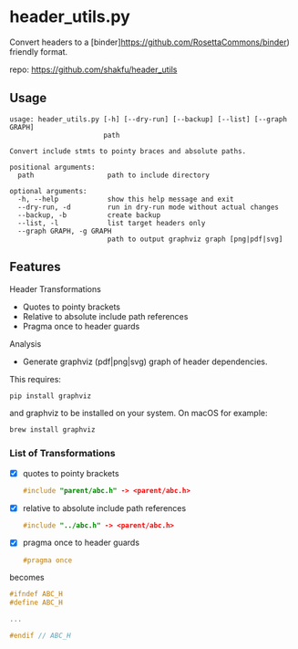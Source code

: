 # header_utils.py

Convert headers to a [binder]<https://github.com/RosettaCommons/binder>) friendly format.

repo: <https://github.com/shakfu/header_utils>

## Usage

```text
usage: header_utils.py [-h] [--dry-run] [--backup] [--list] [--graph GRAPH]
                       path

Convert include stmts to pointy braces and absolute paths.

positional arguments:
  path                  path to include directory

optional arguments:
  -h, --help            show this help message and exit
  --dry-run, -d         run in dry-run mode without actual changes
  --backup, -b          create backup
  --list, -l            list target headers only
  --graph GRAPH, -g GRAPH
                        path to output graphviz graph [png|pdf|svg]
```

## Features

Header Transformations

- Quotes to pointy brackets
- Relative to absolute include path references
- Pragma once to header guards

Analysis

- Generate graphviz (pdf|png|svg) graph of header dependencies.

This requires:

```bash
pip install graphviz
```

and graphviz to be installed on your system. On macOS for example:

```bash
brew install graphviz
```

### List of Transformations

- [x] quotes to pointy brackets

  ```c++
  #include "parent/abc.h" -> <parent/abc.h>
  ```

- [x] relative to absolute include path references

  ```c++
  #include "../abc.h" -> <parent/abc.h>
  ```

- [x] pragma once to header guards

  ```c++
  #pragma once
  ```

becomes

```c++
#ifndef ABC_H
#define ABC_H

...

#endif // ABC_H

```
